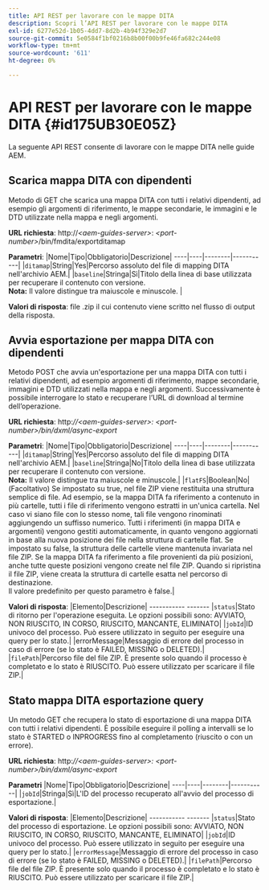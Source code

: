 ```yaml
---
title: API REST per lavorare con le mappe DITA
description: Scopri l’API REST per lavorare con le mappe DITA
exl-id: 6277e52d-1b05-4dd7-8d2b-4b94f329e2d7
source-git-commit: 5e0584f1bf0216b8b00f00b9fe46fa682c244e08
workflow-type: tm+mt
source-wordcount: '611'
ht-degree: 0%

---
```


# API REST per lavorare con le mappe DITA {#id175UB30E05Z}

La seguente API REST consente di lavorare con le mappe DITA nelle guide AEM.

## Scarica mappa DITA con dipendenti

Metodo di GET che scarica una mappa DITA con tutti i relativi dipendenti, ad esempio gli argomenti di riferimento, le mappe secondarie, le immagini e le DTD utilizzate nella mappa e negli argomenti.

**URL richiesta**: http://*&lt;aem-guides-server>*: *&lt;port-number>*/bin/fmdita/exportditamap

**Parametri**: |Nome|Tipo|Obbligatorio|Descrizione| ----|----|--------|-----------| |`ditamap`|String|Yes|Percorso assoluto del file di mapping DITA nell&#39;archivio AEM.| |`baseline`|Stringa|Sì|Titolo della linea di base utilizzata per recuperare il contenuto con versione. <br> **Nota:** Il valore distingue tra maiuscole e minuscole. |

**Valori di risposta**: file .zip il cui contenuto viene scritto nel flusso di output della risposta.

## Avvia esportazione per mappa DITA con dipendenti

Metodo POST che avvia un&#39;esportazione per una mappa DITA con tutti i relativi dipendenti, ad esempio argomenti di riferimento, mappe secondarie, immagini e DTD utilizzati nella mappa e negli argomenti. Successivamente è possibile interrogare lo stato e recuperare l’URL di download al termine dell’operazione.

**URL richiesta**: http:*//&lt;aem-guides-server>: &lt;port-number>/bin/dxml/async-export*

**Parametri**: |Nome|Tipo|Obbligatorio|Descrizione| ----|----|--------|-----------| |`ditamap`|String|Yes|Percorso assoluto del file di mapping DITA nell&#39;archivio AEM.| |`baseline`|Stringa|No|Titolo della linea di base utilizzata per recuperare il contenuto con versione. <br> **Nota:** Il valore distingue tra maiuscole e minuscole.| |`flatFS`|Boolean|No|\(Facoltativo\) Se impostato su true, nel file ZIP viene restituita una struttura semplice di file. Ad esempio, se la mappa DITA fa riferimento a contenuto in più cartelle, tutti i file di riferimento vengono estratti in un&#39;unica cartella. Nel caso vi siano file con lo stesso nome, tali file vengono rinominati aggiungendo un suffisso numerico. Tutti i riferimenti \(in mappa DITA e argomenti\) vengono gestiti automaticamente, in quanto vengono aggiornati in base alla nuova posizione dei file nella struttura di cartelle flat. Se impostato su false, la struttura delle cartelle viene mantenuta invariata nel file ZIP. Se la mappa DITA fa riferimento a file provenienti da più posizioni, anche tutte queste posizioni vengono create nel file ZIP. Quando si ripristina il file ZIP, viene creata la struttura di cartelle esatta nel percorso di destinazione. <br> Il valore predefinito per questo parametro è false.|

**Valori di risposta**: |Elemento|Descrizione| ----------- ------- |`status`|Stato di ritorno per l&#39;operazione eseguita. Le opzioni possibili sono: AVVIATO, NON RIUSCITO, IN CORSO, RIUSCITO, MANCANTE, ELIMINATO| |`jobId`|ID univoco del processo. Può essere utilizzato in seguito per eseguire una query per lo stato.| |errorMessage|Messaggio di errore del processo in caso di errore \(se lo stato è FAILED, MISSING o DELETED\).| |`filePath`|Percorso file del file ZIP. È presente solo quando il processo è completato e lo stato è RIUSCITO. Può essere utilizzato per scaricare il file ZIP.|

## Stato mappa DITA esportazione query

Un metodo GET che recupera lo stato di esportazione di una mappa DITA con tutti i relativi dipendenti. È possibile eseguire il polling a intervalli se lo stato è STARTED o INPROGRESS fino al completamento \(riuscito o con un errore\).

**URL richiesta**: http:*//&lt;aem-guides-server>: &lt;port-number>/bin/dxml/async-export*

**Parametri**
|Nome|Tipo|Obbligatorio|Descrizione| ----|----|--------|-----------| |`jobId`|Stringa|Sì|L&#39;ID del processo recuperato all&#39;avvio del processo di esportazione.|

**Valori di risposta**: |Elemento|Descrizione| ----------- ------- |`status`|Stato del processo di esportazione. Le opzioni possibili sono: AVVIATO, NON RIUSCITO, IN CORSO, RIUSCITO, MANCANTE, ELIMINATO| |`jobId`|ID univoco del processo. Può essere utilizzato in seguito per eseguire una query per lo stato.| |`errorMessage`|Messaggio di errore del processo in caso di errore \(se lo stato è FAILED, MISSING o DELETED\).| |`filePath`|Percorso file del file ZIP. È presente solo quando il processo è completato e lo stato è RIUSCITO. Può essere utilizzato per scaricare il file ZIP.|
